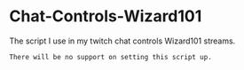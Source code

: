 # Chat-Controls-Wizard101
The script I use in my twitch chat controls Wizard101 streams.

```There will be no support on setting this script up.```
